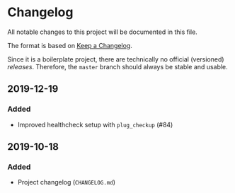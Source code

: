# Changelog

All notable changes to this project will be documented in this file.

The format is based on [Keep a Changelog](https://keepachangelog.com/en/1.0.0/).

Since it is a boilerplate project, there are technically no official (versioned) _releases_. Therefore, the `master` branch should always be stable and usable.

## 2019-12-19

### Added

- Improved healthcheck setup with `plug_checkup` (#84)

## 2019-10-18

### Added

- Project changelog (`CHANGELOG.md`)
